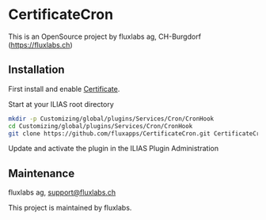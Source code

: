 # CertificateCron

This is an OpenSource project by fluxlabs ag, CH-Burgdorf (https://fluxlabs.ch)

## Installation
First install and enable [Certificate](https://github.com/fluxapps/Certificate).

Start at your ILIAS root directory
```bash
mkdir -p Customizing/global/plugins/Services/Cron/CronHook
cd Customizing/global/plugins/Services/Cron/CronHook
git clone https://github.com/fluxapps/CertificateCron.git CertificateCron
```
Update and activate the plugin in the ILIAS Plugin Administration

## Maintenance
fluxlabs ag, support@fluxlabs.ch

This project is maintained by fluxlabs. 
